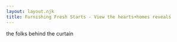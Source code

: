 ```yaml
---
layout: layout.njk
title: Furnishing Fresh Starts - View the hearts+homes reveals
---
```


the folks behind the curtain